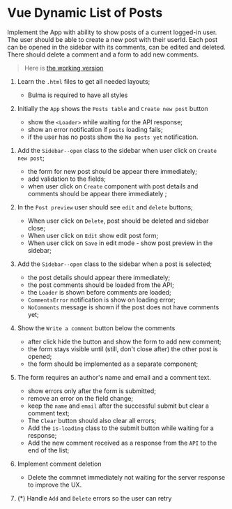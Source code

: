 # Vue Dynamic List of Posts

Implement the App with ability to show posts of a current logged-in user.
The user should be able to create a new post with their userId. Each post can
be opened in the sidebar with its comments, can be edited and deleted. There should delete a comment and a
form to add new comments.

> Here is [the working version](https://mate-academy.github.io/vue_dynamic-list-of-posts/#/)

1. Learn the `.html` files to get all needed layouts;
   - Bulma is required to have all styles
1. Initially the `App` shows the `Posts table` and `Create new post` button

   - show the `<Loader>` while waiting for the API response;
   - show an error notification if `posts` loading fails;
   - if the user has no posts show the `No posts yet` notification.

<!-- @click isSidebarOpen = true -->

1. Add the `Sidebar--open` class to the sidebar when user click on `Create new post`;

   - the form for new post should be appear there immediately;
   - add validation to the fields;
   - when user click on `Create` component with post details and comments should be appear there immediately ;

1. In the `Post preview` user should see `edit` and `delete` buttons;

   - When user click on `Delete`, post should be deleted and sidebar close;
   - When user click on `Edit` show edit post form;
   - When user click on `Save` in edit mode - show post preview in the sidebar;

1. Add the `Sidebar--open` class to the sidebar when a post is selected;
   - the post details should appear there immediately;
   - the post comments should be loaded from the API;
   <!-- areCommentsLoading -->
   - the `Loader` is shown before comments are loaded;
   - `CommentsError` notification is show on loading error;
   <!-- Computed commentsLength / noComments: boolean -->
   - `NoComments` message is shown if the post does not have comments yet;
1. Show the `Write a comment` button below the comments
   <!-- isWritingComment (responsible for showing form & hiding the "Write a comment" button) -->
   - after click hide the button and show the form to add new comment;
   <!-- Close the form (isWritingComment = false) when selectedPost changes -->
   - the form stays visible until (still, don't close after) the other post is opened;
   - the form should be implemented as a separate component;
1. The form requires an author's name and email and a comment text.
   - show errors only after the form is submitted;
   <!-- when field changes (watcher) -> if (errors.email) errors.email = '' -->
   - remove an error on the field change;
   - keep the `name` and `email` after the successful submit but clear a comment text;
   <!-- Maybe a method to clear all the fields and errors? -->
   - The `Clear` button should also clear all errors;
   <!-- isSubmitting: boolean - state -->
   - Add the `is-loading` class to the submit button while waiting for a response;
   <!-- So wait for the response before adding it -->
   - Add the new comment received as a response from the `API` to the end of the list;
1. Implement comment deletion
   - Delete the commnet immediately not waiting for the server response to improve the UX.
1. (\*) Handle `Add` and `Delete` errors so the user can retry
